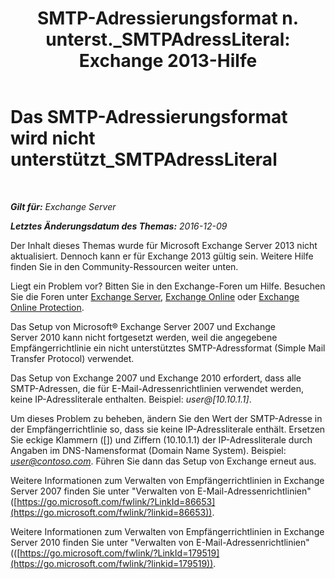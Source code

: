 ﻿---
title: 'SMTP-Adressierungsformat n. unterst._SMTPAdressLiteral: Exchange 2013-Hilfe'
TOCTitle: Das SMTP-Adressierungsformat wird nicht unterstützt_SMTPAdressLiteral
ms:assetid: b8b55917-d81f-4c0a-ad65-7bb10ac58df8
ms:mtpsurl: https://technet.microsoft.com/de-de/library/ms.exch.setupreadiness.smtpaddressliteral(v=EXCHG.150)
ms:contentKeyID: 50476551
ms.date: 04/24/2018
mtps_version: v=EXCHG.150
ms.translationtype: HT
---

# Das SMTP-Adressierungsformat wird nicht unterstützt\_SMTPAdressLiteral

 

_**Gilt für:** Exchange Server_

_**Letztes Änderungsdatum des Themas:** 2016-12-09_

Der Inhalt dieses Themas wurde für Microsoft Exchange Server 2013 nicht aktualisiert. Dennoch kann er für Exchange 2013 gültig sein. Weitere Hilfe finden Sie in den Community-Ressourcen weiter unten.

Liegt ein Problem vor? Bitten Sie in den Exchange-Foren um Hilfe. Besuchen Sie die Foren unter [Exchange Server](https://go.microsoft.com/fwlink/p/?linkid=60612), [Exchange Online](https://go.microsoft.com/fwlink/p/?linkid=267542) oder [Exchange Online Protection](https://go.microsoft.com/fwlink/p/?linkid=285351).

Das Setup von Microsoft® Exchange Server 2007 und Exchange Server 2010 kann nicht fortgesetzt werden, weil die angegebene Empfängerrichtlinie ein nicht unterstütztes SMTP-Adressformat (Simple Mail Transfer Protocol) verwendet.

Das Setup von Exchange 2007 und Exchange 2010 erfordert, dass alle SMTP-Adressen, die für E-Mail-Adressenrichtlinien verwendet werden, keine IP-Adressliterale enthalten. Beispiel: *user@\[10.10.1.1\]*.

Um dieses Problem zu beheben, ändern Sie den Wert der SMTP-Adresse in der Empfängerrichtlinie so, dass sie keine IP-Adressliterale enthält. Ersetzen Sie eckige Klammern (\[\]) und Ziffern (10.10.1.1) der IP-Adressliterale durch Angaben im DNS-Namensformat (Domain Name System). Beispiel: *user@contoso.com*. Führen Sie dann das Setup von Exchange erneut aus.

Weitere Informationen zum Verwalten von Empfängerrichtlinien in Exchange Server 2007 finden Sie unter "Verwalten von E-Mail-Adressenrichtlinien" ([https://go.microsoft.com/fwlink/?LinkId=86653](https://go.microsoft.com/fwlink/?linkid=86653)).

Weitere Informationen zum Verwalten von Empfängerrichtlinien in Exchange Server 2010 finden Sie unter "Verwalten von E-Mail-Adressenrichtlinien" (([https://go.microsoft.com/fwlink/?LinkId=179519](https://go.microsoft.com/fwlink/?linkid=179519)).

